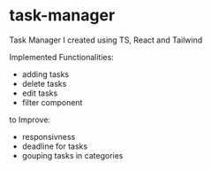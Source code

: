 # task-manager
 Task Manager I created using TS, React and Tailwind

Implemented Functionalities:
 + adding tasks
 + delete tasks
 + edit tasks
 + filter component

to Improve:
 - responsivness
 - deadline for tasks
 - gouping tasks in categories
